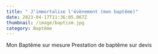 ```yaml
---
title: " J’immortalise l'évènement (mon baptême)"
date: 2023-04-17T11:36:05.067Z
thumbnail: /image/baptism.jpg
category: Baptême
---
```

 Mon Baptême sur mesure
Prestation de baptême sur devis